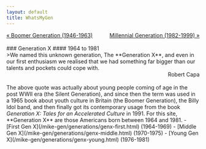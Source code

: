 ```yaml
---
layout: default
title: WhatsMyGen
---
```

<div style="overflow: hidden"><a href="/mike-gen/generations/boomer.html" class="previous" style="float: left !important">&laquo; Boomer Generation (1946-1963)</a><a href="/mike-gen/generations/millennial.html" class="next" style="float: right !important">Millennial Generation (1982-1999) &raquo;</a></div>
<br>
### Generation X
#### 1964 to 1981
<br>
>We named this unknown generation, The **Generation X**, and even in our first enthusiasm we realised that we had something far bigger than our talents and pockets could cope with.

<div style="text-align: right"> Robert Capa </div> 
<br>
The above quote was actually about young people coming of age in the post WWII era (the Silent Generation), and since then the term was used in a 1965 book about youth culture in Britain (the Boomer Generation), the Billy Idol band, and then finally got its contemporary usage from the book <em>Generation X: Tales for an Accelerated Culture</em> in 1991. For this site, **Generation X** are those Americans born between 1964 and 1981. 
- [First Gen X](/mike-gen/generations/genx-first.html) (1964-1969)
- [Middle Gen X](/mike-gen/generations/genx-middle.html) (1970-1975)
- [Young Gen X](/mike-gen/generations/genx-young.html) (1976-1981)
